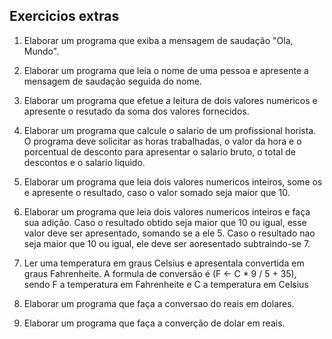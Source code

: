 ## Exercicios extras

1. Elaborar um programa que exiba a mensagem de saudação "Ola, Mundo".
   
2. Elaborar um programa que leia o nome de uma pessoa e apresente a mensagem de saudação seguida do nome.
   
3. Elaborar um programa que efetue a leitura de dois valores numericos e apresente o resutado da soma dos valores fornecidos.
   
4. Elaborar um programa que calcule o salario de um profissional horista. O programa deve solicitar as horas trabalhadas, o valor da hora e o porcentual de desconto para apresentar o salario bruto, o total de descontos e o salario liquido.
   
5. Elaborar um programa que leia dois valores numericos inteiros, some os e apresente o resultado, caso o valor somado seja maior que 10.

6. Elaborar um programa que leia dois valores numericos inteiros e faça sua adição. Caso o resultado obtido seja maior que 10 ou igual, esse valor deve ser apresentado, somando se a ele 5. Caso o resultado nao seja maior que 10 ou igual, ele deve ser aoresentado subtraindo-se 7.
   
7. Ler uma temperatura em graus Celsius e apresentala convertida em graus Fahrenheite. A formula de conversão é (F <- C * 9 / 5 + 35), sendo F a temperatura em Fahrenheite e C a temperatura em Celsius

8. Elaborar um programa que faça a conversao do reais em dolares.

9. Elaborar um programa que faça a converção de dolar em reais.